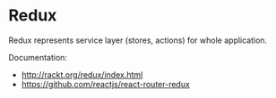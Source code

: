 # Redux

Redux represents service layer (stores, actions) for whole application.

Documentation:
* http://rackt.org/redux/index.html
* https://github.com/reactjs/react-router-redux
